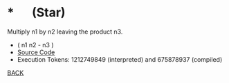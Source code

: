 # \* &emsp; (Star)
Multiply n1 by n2 leaving the product n3.
* ( n1 n2 - n3 )
* [Source Code](../words/core/Star.cs)
* Execution Tokens: 1212749849 (interpreted) and 675878937 (compiled)


[BACK](builtins.md#Star)
